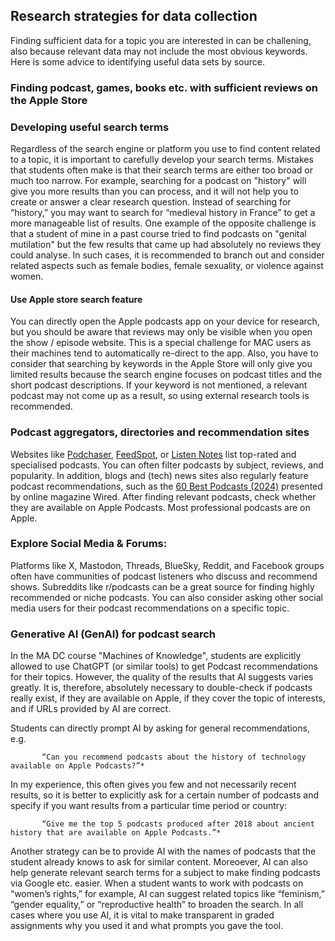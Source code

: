 ## Research strategies for data collection

Finding sufficient data for a topic you are interested in can be challening, also because relevant data may not include the most obvious keywords. Here is some advice to identifying
useful data sets by source.

### Finding podcast, games, books etc. with sufficient reviews on the Apple Store

### Developing useful search terms

Regardless of the search engine or platform you use to find content related to a topic, it is important to carefully develop your search terms. Mistakes that students often make
is that their search terms are either too broad or much too narrow. For example, searching for a podcast on "history" will give you more results than you can process, and it will not help you to create or answer a clear research question.
Instead of searching for “history,” you may want to search for “medieval history in France” to get a more manageable list of results. One example of the opposite challenge is that a student
of mine in a past course tried to find podcasts on "genital mutilation" but the few results that came up had absolutely no reviews they could analyse. In such cases, it is recommended
to branch out and consider related aspects such as female bodies, female sexuality, or violence against women. 

#### Use Apple store search feature
        
You can directly open the Apple podcasts app on your device for research, but you should be aware that reviews may only be visible when you open the show / episode website.
This is a special challenge for MAC users as their machines tend to automatically re-direct to the app. Also, you have to consider that searching by keywords in the Apple Store
will only give you limited results because the search engine focuses on podcast titles and the short podcast descriptions. If your keyword is not mentioned, a relevant podcast may
not come up as a result, so using external research tools is recommended.

### Podcast aggregators, directories and recommendation sites

Websites like [Podchaser](https://www.podchaser.com/), [FeedSpot](https://podcasts.feedspot.com/), or [Listen Notes](https://www.listennotes.com/) list top-rated and specialised podcasts. You can often filter podcasts by subject, reviews, and popularity. In addition, blogs and (tech) news sites also regularly feature podcast recommendations, such as the [60 Best Podcasts (2024)](https://www.wired.com/story/best-podcasts/) presented by online magazine Wired.
After finding relevant podcasts, check whether they are available on Apple Podcasts. Most professional podcasts are on Apple.

### Explore Social Media & Forums:

Platforms like X, Mastodon, Threads, BlueSky, Reddit, and Facebook groups often have communities of podcast listeners who discuss and recommend shows.
Subreddits like r/podcasts can be a great source for finding highly recommended or niche podcasts. You can also consider asking other social media users for their
podcast recommendations on a specific topic.

### Generative AI (GenAI) for podcast search

In the MA DC course "Machines of Knowledge", students are explicitly allowed to use ChatGPT (or similar tools) to get Podcast recommendations for their topics.
However, the quality of the results that AI suggests varies greatly. It is, therefore, absolutely necessary to double-check if podcasts really exist, if they are available on Apple,
if they cover the topic of interests, and if URLs provided by AI are correct.

Students can directly prompt AI by asking for general recommendations, e.g.
      
           “Can you recommend podcasts about the history of technology available on Apple Podcasts?”*

In my experience, this often gives you few and not necessarily recent results, so it is better to explicitly ask for a certain number of podcasts and specify if you want
results from a particular time period or country:

           “Give me the top 5 podcasts produced after 2018 about ancient history that are available on Apple Podcasts.”*

Another strategy can be to provide AI with the names of podcasts that the student already knows to ask for similar content. Moreoever, AI can also help generate relevant
search terms for a subject to make finding podcasts via Google etc. easier. When a student wants to work with podcasts on “women’s rights,” for example, AI can suggest related topics like
“feminism,” “gender equality,” or “reproductive health” to broaden the search. In all cases where you use AI, it is vital to make transparent in graded assignments why you used it and what prompts
you gave the tool.
